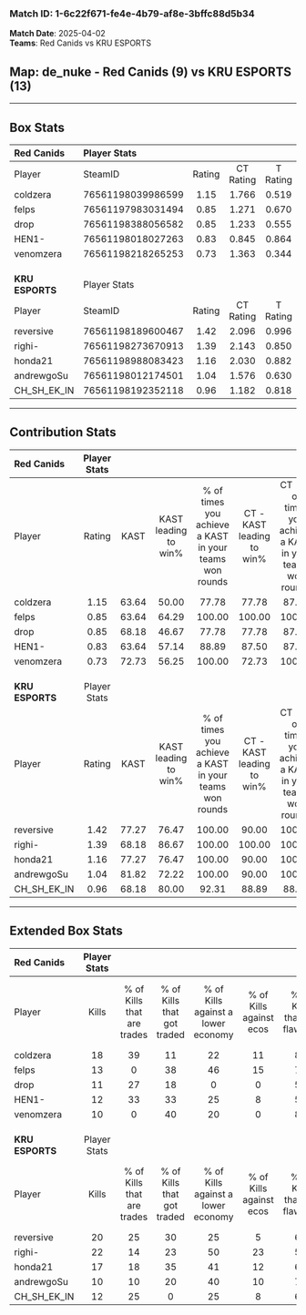 ### Match ID: 1-6c22f671-fe4e-4b79-af8e-3bffc88d5b34  
**Match Date**: 2025-04-02  
**Teams**: Red Canids vs KRU ESPORTS  

## **Map**: de_nuke - Red Canids (9) vs KRU ESPORTS (13)  
---  

## Box Stats  

| **Red Canids**  | Player Stats      |        |           |          |       |      |       |         |        |      |     |
| :- | :- | :-: | :-: | :-: | :-: | :-: | :-: | :-: | :-: | :-: | :-: |
| Player          | SteamID           | Rating | CT Rating | T Rating | KAST  | ADR  | Kills | Assists | Deaths | K/D  | HS% |
| coldzera        | 76561198039986599 |  1.15  |   1.766   |  0.519   | 63.64 | 81.8 |  18   |    4    |   15   | 1.20 | 44  |
| felps           | 76561197983031494 |  0.85  |   1.271   |  0.670   | 63.64 | 71.3 |  13   |    5    |   18   | 0.72 | 61  |
| drop            | 76561198388056582 |  0.85  |   1.233   |  0.555   | 68.18 | 67.0 |  11   |    7    |   16   | 0.69 | 36  |
| HEN1-           | 76561198018027263 |  0.83  |   0.845   |  0.864   | 63.64 | 65.8 |  12   |    2    |   16   | 0.75 |  8  |
| venomzera       | 76561198218265253 |  0.73  |   1.363   |  0.344   | 72.73 | 41.4 |  10   |    0    |   16   | 0.63 | 50  |
|                 |                   |        |           |          |       |      |       |         |        |      |     |
|                 |                   |        |           |          |       |      |       |         |        |      |     |
|                 |                   |        |           |          |       |      |       |         |        |      |     |
| **KRU ESPORTS** | Player Stats      |        |           |          |       |      |       |         |        |      |     |
| Player          | SteamID           | Rating | CT Rating | T Rating | KAST  | ADR  | Kills | Assists | Deaths | K/D  | HS% |
| reversive       | 76561198189600467 |  1.42  |   2.096   |  0.996   | 77.27 | 93.3 |  20   |    5    |   13   | 1.54 | 65  |
| righi-          | 76561198273670913 |  1.39  |   2.143   |  0.850   | 68.18 | 90.8 |  22   |    3    |   14   | 1.57 | 50  |
| honda21         | 76561198988083423 |  1.16  |   2.030   |  0.882   | 77.27 | 81.8 |  17   |    4    |   17   | 1.00 | 58  |
| andrewgoSu      | 76561198012174501 |  1.04  |   1.576   |  0.630   | 81.82 | 48.5 |  10   |    5    |   8    | 1.25 | 30  |
| CH_SH_EK_IN     | 76561198192352118 |  0.96  |   1.182   |  0.818   | 68.18 | 64.1 |  12   |    3    |   12   | 1.00 | 58  |
---  

## Contribution Stats  

| **Red Canids**  | Player Stats |       |                      |                                                        |                           |                                                             |                          |                                                            |
| :- | :-: | :-: | :-: | :-: | :-: | :-: | :-: | :-: |
| Player          |    Rating    | KAST  | KAST leading to win% | % of times you achieve a KAST in your teams won rounds | CT - KAST leading to win% | CT - % of times you achieve a KAST in your teams won rounds | T - KAST leading to win% | T - % of times you achieve a KAST in your teams won rounds |
| coldzera        |     1.15     | 63.64 |        50.00         |                         77.78                          |           77.78           |                            87.50                            |           0.00           |                            0.00                            |
| felps           |     0.85     | 63.64 |        64.29         |                         100.00                         |          100.00           |                           100.00                            |          16.67           |                           100.00                           |
| drop            |     0.85     | 68.18 |        46.67         |                         77.78                          |           77.78           |                            87.50                            |           0.00           |                            0.00                            |
| HEN1-           |     0.83     | 63.64 |        57.14         |                         88.89                          |           87.50           |                            87.50                            |          16.67           |                           100.00                           |
| venomzera       |     0.73     | 72.73 |        56.25         |                         100.00                         |           72.73           |                           100.00                            |          20.00           |                           100.00                           |
|                 |              |       |                      |                                                        |                           |                                                             |                          |                                                            |
|                 |              |       |                      |                                                        |                           |                                                             |                          |                                                            |
|                 |              |       |                      |                                                        |                           |                                                             |                          |                                                            |
| **KRU ESPORTS** | Player Stats |       |                      |                                                        |                           |                                                             |                          |                                                            |
| Player          |    Rating    | KAST  | KAST leading to win% | % of times you achieve a KAST in your teams won rounds | CT - KAST leading to win% | CT - % of times you achieve a KAST in your teams won rounds | T - KAST leading to win% | T - % of times you achieve a KAST in your teams won rounds |
| reversive       |     1.42     | 77.27 |        76.47         |                         100.00                         |           90.00           |                           100.00                            |          57.14           |                           100.00                           |
| righi-          |     1.39     | 68.18 |        86.67         |                         100.00                         |          100.00           |                           100.00                            |          66.67           |                           100.00                           |
| honda21         |     1.16     | 77.27 |        76.47         |                         100.00                         |           90.00           |                           100.00                            |          57.14           |                           100.00                           |
| andrewgoSu      |     1.04     | 81.82 |        72.22         |                         100.00                         |           90.00           |                           100.00                            |          50.00           |                           100.00                           |
| CH_SH_EK_IN     |     0.96     | 68.18 |        80.00         |                         92.31                          |           88.89           |                            88.89                            |          66.67           |                           100.00                           |
---  

## Extended Box Stats  

| **Red Canids**  | Player Stats |                            |                            |                                    |                         |                              |                                 |        |                             |                                     |                          |                               |                            |
| :- | :-: | :-: | :-: | :-: | :-: | :-: | :-: | :-: | :-: | :-: | :-: | :-: | :-: |
| Player          |    Kills     | % of Kills that are trades | % of Kills that got traded | % of Kills against a lower economy | % of Kills against ecos | % of Kills that are flawless | % of Kills that are close duels | Deaths | % of Deaths that get traded | % of Deaths against a lower economy | % of Deaths against ecos | % of Deaths that are flawless | % of Deaths that are close |
| coldzera        |      18      |             39             |             11             |                 22                 |           11            |              83              |                0                |   15   |             13              |                  7                  |            0             |              60               |             0              |
| felps           |      13      |             0              |             38             |                 46                 |           15            |              77              |                0                |   18   |             33              |                  6                  |            0             |              61               |             6              |
| drop            |      11      |             27             |             18             |                 0                  |            0            |              55              |               18                |   16   |             19              |                  6                  |            0             |              38               |             13             |
| HEN1-           |      12      |             33             |             33             |                 25                 |            8            |              58              |                0                |   16   |              6              |                  6                  |            0             |              75               |             13             |
| venomzera       |      10      |             0              |             40             |                 20                 |            0            |              80              |                0                |   16   |             44              |                  0                  |            0             |              81               |             0              |
|                 |              |                            |                            |                                    |                         |                              |                                 |        |                             |                                     |                          |                               |                            |
|                 |              |                            |                            |                                    |                         |                              |                                 |        |                             |                                     |                          |                               |                            |
|                 |              |                            |                            |                                    |                         |                              |                                 |        |                             |                                     |                          |                               |                            |
| **KRU ESPORTS** | Player Stats |                            |                            |                                    |                         |                              |                                 |        |                             |                                     |                          |                               |                            |
| Player          |    Kills     | % of Kills that are trades | % of Kills that got traded | % of Kills against a lower economy | % of Kills against ecos | % of Kills that are flawless | % of Kills that are close duels | Deaths | % of Deaths that get traded | % of Deaths against a lower economy | % of Deaths against ecos | % of Deaths that are flawless | % of Deaths that are close |
| reversive       |      20      |             25             |             30             |                 25                 |            5            |              60              |                5                |   13   |             23              |                  8                  |            8             |              62               |             0              |
| righi-          |      22      |             14             |             23             |                 50                 |           23            |              59              |                9                |   14   |             14              |                 14                  |            7             |              71               |             7              |
| honda21         |      17      |             18             |             35             |                 41                 |           12            |              65              |                6                |   17   |             59              |                 18                  |            0             |              76               |             0              |
| andrewgoSu      |      10      |             10             |             20             |                 40                 |           10            |              70              |               10                |   8    |             13              |                  0                  |            0             |              88               |             0              |
| CH_SH_EK_IN     |      12      |             25             |             0              |                 25                 |            8            |              67              |                0                |   12   |              8              |                 17                  |            0             |              67               |             8              |
